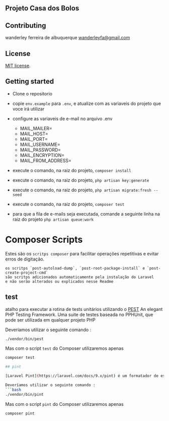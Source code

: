 ## Projeto Casa dos Bolos

## Contributing
wanderley ferreira de albuquerque [wanderleyfa@gmail.com](wanderleyfa@gmail.com)

## License

[MIT license](https://opensource.org/licenses/MIT).

## Getting started

- Clone o repositorio 
- copie `env.example` para `.env`, e atualize com as variaveis do projeto que voce irá utilizar
- configure as variaveis de e-mail no arquivo .env
    - MAIL_MAILER=
    - MAIL_HOST=
    - MAIL_PORT=
    - MAIL_USERNAME=
    - MAIL_PASSWORD=
    - MAIL_ENCRYPTION=
    - MAIL_FROM_ADDRESS=
- execute o comando, na raiz do projeto, `composer install`
- execute o comando, na raiz do projeto, `php artisan key:generate`
- execute o comando, na raiz do projeto, `php artisan migrate:fresh --seed`
- execute o comando, na raiz do projeto, `composer test`

- para que a fila de e-mails seja executada, comande a seguinte linha na raiz do projeto `php artisan queue:work`

# Composer Scripts

Estes são os `scritps composer` para facilitar operações repetitivas e evitar erros de digitação.
```
os scritps `post-autoload-dump`, `post-root-package-install` e `post-create-project-cmd`
são scritps adicionados automaticamente pela instalação do Laravel
e não serão alterados ou explicados nesse Readme
```

## test

atalho para executar a rotina de tests unitários utilizando o [PEST](https://pestphp.com/) An elegant PHP Testing Framework. Uma suite de testes baseada no PPHUnit, que pode ser utilizada em qualquer projeto PHP

Deveríamos utilizar o seguinte comando :
```bash
./vendor/bin/pest
```
Mas com o script `test` do Composer utilizaremos apenas
```bash
composer test

## pint

[Laravel Pint](https://laravel.com/docs/9.x/pint) é um formatador de estilo de código PHP opinativo para minimalistas. O [Laravel Pint](https://laravel.com/docs/9.x/pint) é construído em cima do PHP-CS-Fixer e torna simples garantir que seu estilo de código permaneça limpo e consistente. Ele pode ser utilizada em qualquer projeto PHP

Deveríamos utilizar o seguinte comando :
```bash
./vendor/bin/pint
```
Mas com o script `pint` do Composer utilizaremos apenas
```bash
composer pint
